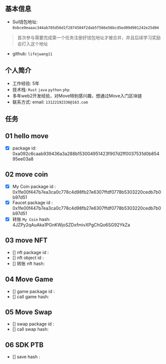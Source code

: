 ## 基本信息
- Sui钱包地址: `0xbce9eaaac344ab785d56d1f2874504f2dab5f566e56bcd5ed09d901242e25d04`
> 首次参与需要完成第一个任务注册好钱包地址才被合并，并且后续学习奖励会打入这个地址
- github: `lifejwang11`

## 个人简介
- 工作经验: 5年
- 技术栈: `Rust` `java` `python` `php`
- 多年web2开发经验，对Move特别感兴趣，想通过Move入门区块链
- 联系方式: email: `13122192336@163.com` 

## 任务

##   01 hello move  
- [x] package id: 0xa092c6caab939436a3a288b153004951423f907d2ff0037531d0b85495ee03a8

##   02 move coin
- [x] My Coin package id : 0x1fe00f447b7ea3ca0c778c4d98fb27e6307ffdf0778b5303220cedb7b0b97d51
- [x] Faucet package id :  0x1fe00f447b7ea3ca0c778c4d98fb27e6307ffdf0778b5303220cedb7b0b97d51
- [x] 转账 `My Coin` hash: 4JZPy2qAuAka1PGnKWjoSZDxfmivXPgChQo6SG92YkZa

##   03 move NFT
- [] nft package id :
- [] nft object id : 
- [] 转账 nft  hash:

##   04 Move Game
- [] game package id :
- [] call game hash:

##   05 Move Swap
- [] swap package id :
- [] call swap hash:

##   06 SDK PTB
- [] save hash :
